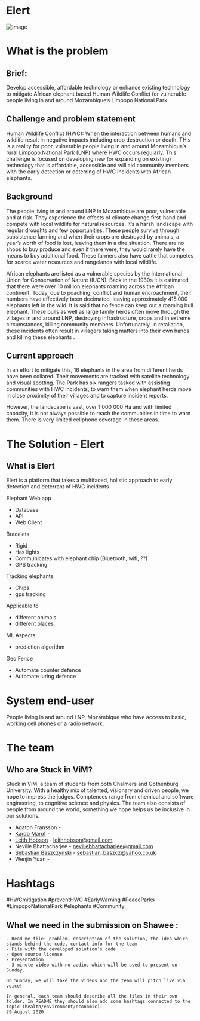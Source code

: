 # Elert
![image](https://user-images.githubusercontent.com/33805066/91645225-94e58680-ea43-11ea-917d-7f3dbefcfe30.png)
# What is the problem

## Brief:
Develop accessible, affordable technology or enhance existing technology to mitigate African elephant based Human
Wildlife Conflict for vulnerable people living in and around Mozambique’s Limpopo National Park.

## Challenge and problem statement
[Human Wildlife Conflict](https://en.wikipedia.org/wiki/Human%E2%80%93wildlife_conflict) (HWC): When the interaction between humans and wildlife result in negative impacts including
crop destruction or death. THis is a reality for poor, vulnerable people living in and around Mozambique’s rural [Limpopo
National Park](https://www.peaceparks.org/parks/limpopo-national-park/) (LNP) where HWC occurs regularly. This challenge is focused on developing new (or expanding on
existing) technology that is affordable, accessible and will aid community members with the early detection or deterring
of HWC incidents with African elephants.

## Background
The people living in and around LNP in Mozambique are poor, vulnerable and at risk. They experience the effects of climate change first-hand and compete with local wildlife for natural resources. It’s a harsh landscape with regular droughts and few opportunities. These people survive through subsistence farming and when their crops are destroyed by animals, a year’s worth of food is lost, leaving them in a dire situation. There are no shops to buy produce and even if there were, they would rarely have the means to buy additional food. These farmers also have cattle that competes for scarce water resources and rangelands with local wildlife.

African elephants are listed as a vulnerable species by the International Union for Conservation of Nature (IUCN). Back in the 1930s it is estimated that there were over 10 million elephants roaming across the African continent. Today, due to poaching, conflict and human encroachment, their numbers have effectively been decimated, leaving approximately 415,000 elephants left in the wild. It is said that no fence can keep out a roaming bull elephant. These bulls as well as large family herds often move through the villages in and around LNP, destroying infrastructure, crops and in extreme circumstances, killing community members. Unfortunately, in retaliation, these incidents often result in villagers taking matters into their own hands and killing these elephants .

## Current approach
In an effort to mitigate this, 16 elephants in the area from different herds have been collared. Their movements are tracked with satellite technology and visual spotting. The Park has six rangers tasked with assisting communities with HWC incidents, to warn them when elephant herds move in close proximity of their villages and to capture incident reports.

However, the landscape is vast, over 1 000 000 Ha and with limited capacity, it is not always possible to reach the communities in time to warn them.
There is very limited cellphone coverage in these areas.

# The Solution - Elert
## What is Elert
Elert is a platform that takes a multifaced, holistic approach to early detection and deterrant of HWC incidents

Elephant Web app
- Database
- API
- Web Client

Bracelets
- Rigid
- Has lights
- Communicates with elephant chip (Bluetooth, wifi, ??)
- GPS tracking


Tracking elephants
- Chips
- gps tracking


Applicable to
- different animals
- different places

ML Aspects
- prediction algorithm

Geo Fence
- Automate counter defence
- Automate luring defence


# System end-user
People living in and around LNP, Mozambique who have access to basic, working cell phones or a radio network.

# The team
## Who are Stuck in ViM?

Stuck in ViM, a team of students from both Chalmers and Gothenburg University. With a healthy mix of talented, visionary and driven people, we hope to impress the judges. Comptences range from chemical and software engineering, to cognitive science and physics. The team also consists of people from around the world, something we hope helps us be inclusive in our solutions.

- Agaton Fransson - 
- [Kardo Marof](https://github.com/WalrusArtist) - 
- [Leith Hobson](https://github.com/leithhobson) - leithhobson@gmail.com
- Neville Bhattacharjee - nevillebhattacharjee@gmail.com
- [Sebastian Baszczynski](https://github.com/MiddleTv) - sebastian_baszcz@yahoo.co.uk
- Wenjin Yuan - 

# Hashtags
#HWCmitigation #preventHWC #EarlyWarning #PeaceParks #LimpopoNationalPark #elephants #Community

## What we need in the submission on Shawee :
```
- Read me file: problem, description of the solution, the idea which stands behind the code, contact info for the team
- File with the developed solution’s code 
- Open source license
- Presentation
- 3 minute video with no audio, which will be used to present on Sunday.

On Sunday, we will take the videos and the team will pitch live via voice! 

In general, each team should describe all the files in their own folder. In README they should also add some hashtags connected to the topic (health/environment/economic).
29 August 2020
```
